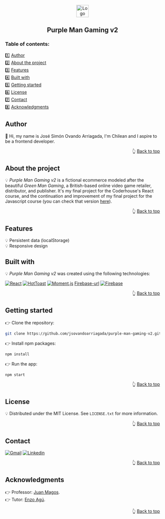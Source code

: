 <a name="readme-top"></a>

<!-- PROJECT LOGO -->
<div align="center">
  <a href="https://github.com/jsovandoarriagada/purple-man-gaming-v2">
    <img src="https://i.ibb.co/gWDVHGx/logo.png" alt="Logo" width="40" height="40">
  </a>
  <h2 align="center">Purple Man Gaming v2</h2>
</div>

<!-- TABLE OF CONTENTS -->
<h3>Table of contents:</h3>

1️⃣ <a href="#author">Author</a>\
2️⃣ <a href="#about-the-project">About the project</a>\
3️⃣ <a href="#features">Features</a>\
4️⃣ <a href="#built-with">Built with</a>\
5️⃣ <a href="#getting-started">Getting started</a>\
6️⃣ <a href="#license">License</a>\
7️⃣ <a href="#contact">Contact</a>\
8️⃣ <a href="#acknowledgments">Acknowledgments</a>

<!-- AUTHOR -->
## Author

👋 Hi, my name is José Simón Ovando Arriagada, I'm Chilean and I aspire to be a frontend developer.

<p align="right">👆 <a href="#readme-top">Back to top</a></p>

<!-- ABOUT THE PROJECT -->
## About the project

💡 <em>Purple Man Gaming v2</em> is a fictional ecommerce modeled after the beautiful <em>Green Man Gaming</em>, a British-based online video game retailer, distributor, and publisher. It's my final project for the Coderhouse's React course, and the continuation and improvement of my final project for the Javascript course (you can check that version <a href="https://jsovandoarriagada.github.io/purple-man-gaming/">here</a>).

<p align="right">👆 <a href="#readme-top">Back to top</a></p>

<!-- FEATURES -->
## Features

💡 Persistent data (localStorage)\
💡 Responsive design

<!-- BUILT WITH -->
## Built with

💡 <em>Purple Man Gaming v2</em> was created using the following technologies:

[![React][React]][React-url] [![HotToast][HotToast]][HotToast-url] [![Moment.js][Moment.js]][Moment.js-url] [Firebase-url] [![Firebase][Firebase]][Firebase-url]

<p align="right">👆 <a href="#readme-top">Back to top</a></p>

<!-- GETTING STARTED -->
## Getting started

👉 Clone the repository:
   ```sh
   git clone https://github.com/jsovandoarriagada/purple-man-gaming-v2.git
   ```
👉 Install npm packages:
   ```sh
   npm install
   ```
👉 Run the app:
   ```sh
   npm start
   ```

<p align="right">👆 <a href="#readme-top">Back to top</a></p>

<!-- LICENSE -->
## License

💡 Distributed under the MIT License. See `LICENSE.txt` for more information.

<p align="right">👆 <a href="#readme-top">Back to top</a></p>

<!-- CONTACT -->
## Contact

[![Gmail][Gmail]][Gmail-url] [![Linkedin][Linkedin]][Linkedin-url] 

<p align="right">👆 <a href="#readme-top">Back to top</a></p>

<!-- ACKNOWLEDGMENTS -->
## Acknowledgments

👉 Professor: <a href="https://github.com/JuanMagos">Juan Magos</a>.\
👉 Tutor: <a href="https://github.com/enzo-agu">Enzo Agú</a>.

<p align="right">👆 <a href="#readme-top">Back to top</a></p>

<!-- MARKDOWN LINKS & IMAGES -->
[React]: https://img.shields.io/badge/React-20232A?style=for-the-badge&logo=react&logoColor=white
[React-url]: https://reactjs.org/
[Firebase]: https://img.shields.io/badge/Firebase-039BE5?style=for-the-badge&logo=Firebase&logoColor=white
[Firebase-url]: https://firebase.google.com/
[Moment.js]: https://img.shields.io/badge/Moment.js-green?style=for-the-badge&logo=Clockify&logoColor=white
[Moment.js-url]: https://momentjs.com/
[Gmail]: https://img.shields.io/badge/Gmail-D14836?style=for-the-badge&logo=gmail&logoColor=white
[Gmail-url]: mailto:jsovandoarriagada@gmail.com
[Linkedin]: https://img.shields.io/badge/linkedin-%230077B5.svg?style=for-the-badge&logo=linkedin&logoColor=white
[Linkedin-url]: https://www.linkedin.com/in/jsovandoarriagada/
[HotToast]: https://img.shields.io/badge/Hot_Toast-red?style=for-the-badge&logo=Hetzner&logoColor=white
[HotToast-url]: https://react-hot-toast.com/
